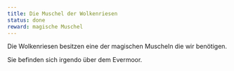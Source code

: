 ```yaml
---
title: Die Muschel der Wolkenriesen
status: done
reward: magische Muschel
---
```


Die Wolkenriesen besitzen eine der magischen Muscheln die wir benötigen.

Sie befinden sich irgendo über dem Evermoor.

